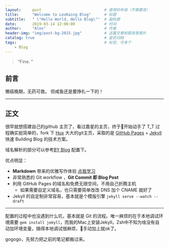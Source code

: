 ```yaml
---
layout:     post                            # 使用的布局（不需要改）
title:      "Welcome to LexKaing Blog"      # 标题
subtitle:   " \"Hello World, Hello Blog\""  # 副标题
date:       2019-03-14 12:00:00             # 时间
author:     "Alex"                          # 作者
header-img: "img/post-bg-2015.jpg"          # 这篇文章标题背景图片
catalog: true                               # 是否归档
tags:                                       # 标签，可多个
    - Blog
---
```


> “Fine. ”


## 前言

懒癌晚期，无药可救。
但咸鱼还是要挣扎一下的！

---

## 正文

很早就想搭建自己的github 主页了，看过嘉星的主页，终于开始动手了 T_T
过程确实挺简单的，fork 下 [Hux](https://github.com/Huxpro/huxpro.github.io) 大大的git主页，采取的是 [GitHub Pages](https://pages.github.com/) + [Jekyll](http://jekyllrb.com/) 快速 Building Blog 的技术方案。

域名解析的部分可以参考[BY Blog](https://www.jianshu.com/p/e68fba58f75c) 配置下。

优点明显：

* **Markdown** 带来的优雅写作体验 [点我学习](https://sspai.com/post/25137)
* 非常熟悉的 Git workflow ，**Git Commit 即 Blog Post**
* 利用 GitHub Pages 的域名和免费无限空间，不用自己折腾主机
	* 如果需要自定义域名，也只需要简单改改 DNS 加个 CNAME 就好了 
* Jekyll 的自定制非常容易，基本就是个模版引擎 `jekyll serve --watch --draft`
---

配置的过程中也没遇到什么坑，基本就是 Git 的流程。唯一麻烦的在于本地调试环境需要 `gem install jekyll`，而我的Mac上安装Jekyll，Zsh中不知为啥没有自动加环境变量，搞得本地调试很麻烦，手动加上就ok了。

gogogo，先努力把之前的笔记都搬过来。
